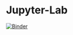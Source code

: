 # Jupyter-Lab
[![Binder](https://mybinder.org/badge.svg)](https://mybinder.org/v2/gh/yaspat/Jupyter-Lab/master?urlpath=UnderstandTCL.ipynb)
